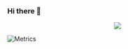 ### Hi there 👋

<div align="center">
	<img src="https://metrics.lecoq.io/sun0225SUN?template=classic&config.timezone=Asia%2FShanghai](https://metrics.lecoq.io/QiYuan-Zhang?template=classic&isocalendar=1&topics=1&followup=1&base=header%2C%20activity%2C%20community%2C%20repositories%2C%20metadata&base.indepth=false&base.hireable=false&base.skip=false&isocalendar=false&isocalendar.duration=half-year&topics=false&topics.mode=starred&topics.sort=stars&topics.limit=15&followup=false&followup.sections=repositories&followup.indepth=false&followup.archived=true&config.timezone=Asia%2FSingapore)">
</div>

![Metrics](https://metrics.lecoq.io/QiYuan-Zhang?template=classic&isocalendar=1&topics=1&followup=1&base=header%2C%20activity%2C%20community%2C%20repositories%2C%20metadata&base.indepth=false&base.hireable=false&base.skip=false&isocalendar=false&isocalendar.duration=half-year&topics=false&topics.mode=starred&topics.sort=stars&topics.limit=15&followup=false&followup.sections=repositories&followup.indepth=false&followup.archived=true&config.timezone=Asia%2FSingapore)

<!--
**QiYuan-Zhang/QiYuan-Zhang** is a ✨ _special_ ✨ repository because its `README.md` (this file) appears on your GitHub profile.

Here are some ideas to get you started:

- 🔭 I’m currently working on ...
- 🌱 I’m currently learning ...
- 👯 I’m looking to collaborate on ...
- 🤔 I’m looking for help with ...
- 💬 Ask me about ...
- 📫 How to reach me: ...
- 😄 Pronouns: ...
- ⚡ Fun fact: ...
-->
